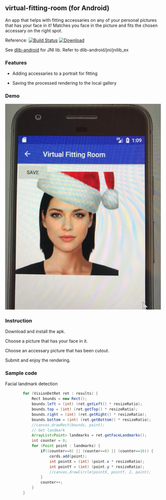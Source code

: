 ## virtual-fitting-room (for Android)

An app that helps with fitting accessaries on any of your personal pictures that has your face in it!
Matches you face in the picture and fits the chosen accessary on the right spot.

Reference:
[![Build Status](https://travis-ci.org/tzutalin/dlib-android-app.png)](https://travis-ci.org/tzutalin/dlib-android-app)
[ ![Download](https://api.bintray.com/packages/tzutalin/maven/dlib-android-app/images/download.svg) ](https://bintray.com/tzutalin/maven/dlib-android-app/_latestVersion)

See [dlib-android](https://github.com/tzutalin/dlib-android) for JNI lib. Refer to dlib-android/jni/jnilib_ex


### Features

* Adding accessaries to a portrait for fitting

* Saving the processed rendering to the local gallery

### Demo
![](demo/demo00.png)


### Instruction

Download and install the apk.

Choose a picture that has your face in it.

Choose an accessary picture that has been cutout.

Submit and enjoy the rendering.


### Sample code

Facial landmark detection
```java
        for (VisionDetRet ret : results) {
            Rect bounds = new Rect();
            bounds.left = (int) (ret.getLeft() * resizeRatio);
            bounds.top = (int) (ret.getTop() * resizeRatio);
            bounds.right = (int) (ret.getRight() * resizeRatio);
            bounds.bottom = (int) (ret.getBottom() * resizeRatio);
            //canvas.drawRect(bounds, paint);
            // Get landmark
            ArrayList<Point> landmarks = ret.getFaceLandmarks();
            int counter = 0;
            for (Point point : landmarks) {
                if((counter==0) || (counter==8) || (counter==16)) {
                    cords.add(point);
                    int pointX = (int) (point.x * resizeRatio);
                    int pointY = (int) (point.y * resizeRatio);
                    //canvas.drawCircle(pointX, pointY, 2, paint);
                }
                counter++;
            }
        }
```
